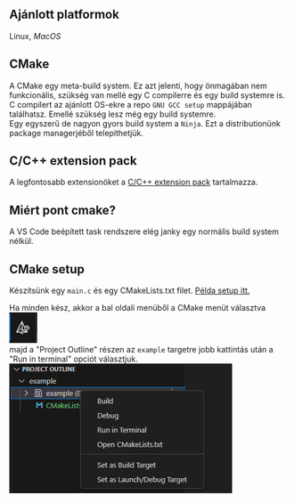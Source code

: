 ## Ajánlott platformok

Linux, *MacOS*

## CMake

A CMake egy meta-build system. Ez azt jelenti, hogy önmagában nem funkcionális, szükség van mellé egy C compilerre és egy build systemre is. C compilert az ajánlott OS-ekre a repo `GNU GCC setup` mappájában találhatsz. Emellé szükség lesz még egy build systemre. <br>
Egy egyszerű de nagyon gyors build system a `Ninja`. Ezt a distributionünk package managerjéből telepíthetjük.


## C/C++ extension pack

A legfontosabb extensionöket a [C/C++ extension pack](https://marketplace.visualstudio.com/items?itemName=ms-vscode.cpptools-extension-pack) tartalmazza. 

## Miért pont cmake?

A VS Code beépített task rendszere elég janky egy normális build system nélkül.

## CMake setup

Készítsünk egy `main.c` és egy CMakeLists.txt filet.
[Példa setup itt.](example/)

Ha minden kész, akkor a bal oldali menüből a CMake menüt választva<br>
![alt text](image.png)<br>
majd a "Project Outline" részen az `example` targetre jobb kattintás után a "Run in terminal" opciót választjuk.<br>
![alt text](image-1.png)
